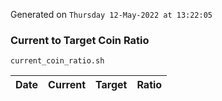 Generated on `Thursday 12-May-2022 at 13:22:05`

### Current to Target Coin Ratio
`current_coin_ratio.sh`

Date|Current|Target|Ratio
---|---|---|---
